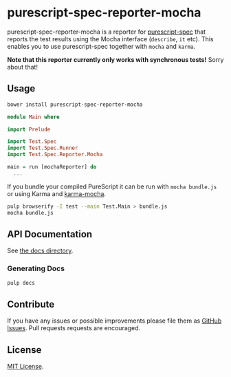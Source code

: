 # purescript-spec-reporter-mocha

purescript-spec-reporter-mocha is a reporter for
[purescript-spec](https://github.com/owickstrom/purescript-spec) that reports
the test results using the Mocha interface (`describe`, `it` etc). This enables
you to use purescript-spec together with `mocha` and `karma`.

**Note that this reporter currently only works with synchronous tests!** Sorry
about that!

## Usage

```bash
bower install purescript-spec-reporter-mocha
```

```purescript
module Main where

import Prelude

import Test.Spec
import Test.Spec.Runner
import Test.Spec.Reporter.Mocha

main = run [mochaReporter] do
  ...
```

If you bundle your compiled PureScript it can be run with `mocha bundle.js` or
using Karma and [karma-mocha](https://github.com/karma-runner/karma-mocha).

```bash
pulp browserify -I test --main Test.Main > bundle.js
mocha bundle.js
```

## API Documentation

See [the docs directory](docs/).

### Generating Docs

```bash
pulp docs
```

## Contribute

If you have any issues or possible improvements please file them as
[GitHub Issues](https://github.com/owickstrom/purescript-spec-reporter-mocha/issues).
Pull requests requests are encouraged.

## License

[MIT License](LICENSE.md).
